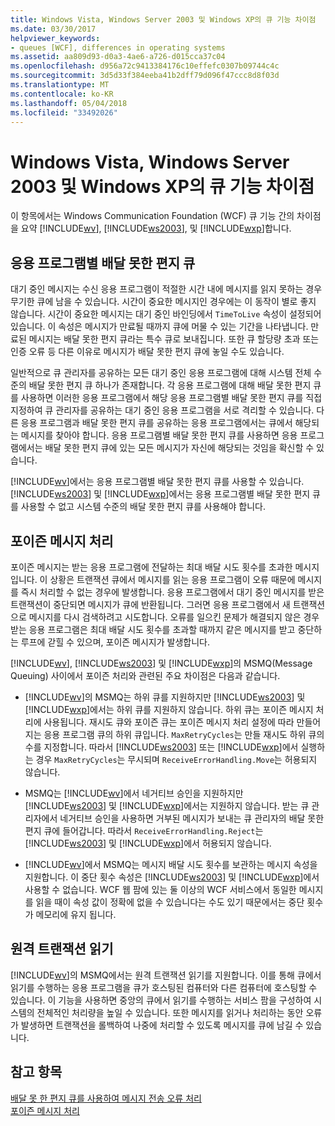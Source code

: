 ```yaml
---
title: Windows Vista, Windows Server 2003 및 Windows XP의 큐 기능 차이점
ms.date: 03/30/2017
helpviewer_keywords:
- queues [WCF], differences in operating systems
ms.assetid: aa809d93-d0a3-4ae6-a726-d015cca37c04
ms.openlocfilehash: d956a72c9413384176c10effefc0307b09744c4c
ms.sourcegitcommit: 3d5d33f384eeba41b2dff79d096f47ccc8d8f03d
ms.translationtype: MT
ms.contentlocale: ko-KR
ms.lasthandoff: 05/04/2018
ms.locfileid: "33492026"
---
```

# <a name="differences-in-queuing-features-in-windows-vista-windows-server-2003-and-windows-xp"></a>Windows Vista, Windows Server 2003 및 Windows XP의 큐 기능 차이점
이 항목에서는 Windows Communication Foundation (WCF) 큐 기능 간의 차이점을 요약 [!INCLUDE[wv](../../../../includes/wv-md.md)], [!INCLUDE[ws2003](../../../../includes/ws2003-md.md)], 및 [!INCLUDE[wxp](../../../../includes/wxp-md.md)]합니다.  
  
## <a name="application-specific-dead-letter-queue"></a>응용 프로그램별 배달 못한 편지 큐  
 대기 중인 메시지는 수신 응용 프로그램이 적절한 시간 내에 메시지를 읽지 못하는 경우 무기한 큐에 남을 수 있습니다. 시간이 중요한 메시지인 경우에는 이 동작이 별로 좋지 않습니다. 시간이 중요한 메시지는 대기 중인 바인딩에서 `TimeToLive` 속성이 설정되어 있습니다. 이 속성은 메시지가 만료될 때까지 큐에 머물 수 있는 기간을 나타냅니다. 만료된 메시지는 배달 못한 편지 큐라는 특수 큐로 보내집니다. 또한 큐 할당량 초과 또는 인증 오류 등 다른 이유로 메시지가 배달 못한 편지 큐에 놓일 수도 있습니다.  
  
 일반적으로 큐 관리자를 공유하는 모든 대기 중인 응용 프로그램에 대해 시스템 전체 수준의 배달 못한 편지 큐 하나가 존재합니다. 각 응용 프로그램에 대해 배달 못한 편지 큐를 사용하면 이러한 응용 프로그램에서 해당 응용 프로그램별 배달 못한 편지 큐를 직접 지정하여 큐 관리자를 공유하는 대기 중인 응용 프로그램을 서로 격리할 수 있습니다. 다른 응용 프로그램과 배달 못한 편지 큐를 공유하는 응용 프로그램에서는 큐에서 해당되는 메시지를 찾아야 합니다. 응용 프로그램별 배달 못한 편지 큐를 사용하면 응용 프로그램에서는 배달 못한 편지 큐에 있는 모든 메시지가 자신에 해당되는 것임을 확신할 수 있습니다.  
  
 [!INCLUDE[wv](../../../../includes/wv-md.md)]에서는 응용 프로그램별 배달 못한 편지 큐를 사용할 수 있습니다. [!INCLUDE[ws2003](../../../../includes/ws2003-md.md)] 및 [!INCLUDE[wxp](../../../../includes/wxp-md.md)]에서는 응용 프로그램별 배달 못한 편지 큐를 사용할 수 없고 시스템 수준의 배달 못한 편지 큐를 사용해야 합니다.  
  
## <a name="poison-message-handling"></a>포이즌 메시지 처리  
 포이즌 메시지는 받는 응용 프로그램에 전달하는 최대 배달 시도 횟수를 초과한 메시지입니다. 이 상황은 트랜잭션 큐에서 메시지를 읽는 응용 프로그램이 오류 때문에 메시지를 즉시 처리할 수 없는 경우에 발생합니다. 응용 프로그램에서 대기 중인 메시지를 받은 트랜잭션이 중단되면 메시지가 큐에 반환됩니다. 그러면 응용 프로그램에서 새 트랜잭션으로 메시지를 다시 검색하려고 시도합니다. 오류를 일으킨 문제가 해결되지 않은 경우 받는 응용 프로그램은 최대 배달 시도 횟수를 초과할 때까지 같은 메시지를 받고 중단하는 루프에 갇힐 수 있으며, 포이즌 메시지가 발생합니다.  
  
 [!INCLUDE[wv](../../../../includes/wv-md.md)], [!INCLUDE[ws2003](../../../../includes/ws2003-md.md)] 및 [!INCLUDE[wxp](../../../../includes/wxp-md.md)]의 MSMQ(Message Queuing) 사이에서 포이즌 처리와 관련된 주요 차이점은 다음과 같습니다.  
  
-   [!INCLUDE[wv](../../../../includes/wv-md.md)]의 MSMQ는 하위 큐를 지원하지만 [!INCLUDE[ws2003](../../../../includes/ws2003-md.md)] 및 [!INCLUDE[wxp](../../../../includes/wxp-md.md)]에서는 하위 큐를 지원하지 않습니다. 하위 큐는 포이즌 메시지 처리에 사용됩니다. 재시도 큐와 포이즌 큐는 포이즌 메시지 처리 설정에 따라 만들어지는 응용 프로그램 큐의 하위 큐입니다. `MaxRetryCycles`는 만들 재시도 하위 큐의 수를 지정합니다. 따라서 [!INCLUDE[ws2003](../../../../includes/ws2003-md.md)] 또는 [!INCLUDE[wxp](../../../../includes/wxp-md.md)]에서 실행하는 경우 `MaxRetryCycles`는 무시되며 `ReceiveErrorHandling.Move`는 허용되지 않습니다.  
  
-   MSMQ는 [!INCLUDE[wv](../../../../includes/wv-md.md)]에서 네거티브 승인을 지원하지만 [!INCLUDE[ws2003](../../../../includes/ws2003-md.md)] 및 [!INCLUDE[wxp](../../../../includes/wxp-md.md)]에서는 지원하지 않습니다. 받는 큐 관리자에서 네거티브 승인을 사용하면 거부된 메시지가 보내는 큐 관리자의 배달 못한 편지 큐에 들어갑니다. 따라서 `ReceiveErrorHandling.Reject`는 [!INCLUDE[ws2003](../../../../includes/ws2003-md.md)] 및 [!INCLUDE[wxp](../../../../includes/wxp-md.md)]에서 허용되지 않습니다.  
  
-   [!INCLUDE[wv](../../../../includes/wv-md.md)]에서 MSMQ는 메시지 배달 시도 횟수를 보관하는 메시지 속성을 지원합니다. 이 중단 횟수 속성은 [!INCLUDE[ws2003](../../../../includes/ws2003-md.md)] 및 [!INCLUDE[wxp](../../../../includes/wxp-md.md)]에서 사용할 수 없습니다. WCF 웹 팜에 있는 둘 이상의 WCF 서비스에서 동일한 메시지를 읽을 때이 속성 값이 정확에 없을 수 있습니다는 수도 있기 때문에서는 중단 횟수가 메모리에 유지 됩니다.  
  
## <a name="remote-transactional-read"></a>원격 트랜잭션 읽기  
 [!INCLUDE[wv](../../../../includes/wv-md.md)]의 MSMQ에서는 원격 트랜잭션 읽기를 지원합니다. 이를 통해 큐에서 읽기를 수행하는 응용 프로그램을 큐가 호스팅된 컴퓨터와 다른 컴퓨터에 호스팅할 수 있습니다. 이 기능을 사용하면 중앙의 큐에서 읽기를 수행하는 서비스 팜을 구성하여 시스템의 전체적인 처리량을 높일 수 있습니다. 또한 메시지를 읽거나 처리하는 동안 오류가 발생하면 트랜잭션을 롤백하여 나중에 처리할 수 있도록 메시지를 큐에 남길 수 있습니다.  
  
## <a name="see-also"></a>참고 항목  
 [배달 못 한 편지 큐를 사용하여 메시지 전송 오류 처리](../../../../docs/framework/wcf/feature-details/using-dead-letter-queues-to-handle-message-transfer-failures.md)  
 [포이즌 메시지 처리](../../../../docs/framework/wcf/feature-details/poison-message-handling.md)
